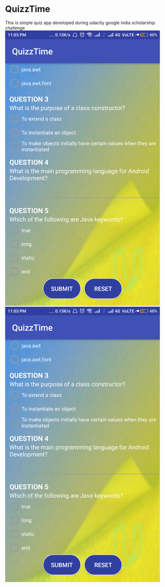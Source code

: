 # QuizzTime
This is simple quiz app developed during udacity google india scholarship challenge
![](https://github.com/Gaganindoriya/QuizzTime/blob/master/Screenshot_2018-05-13-23-03-45-054_com.example.android.quizztime.png)
![](https://github.com/Gaganindoriya/QuizzTime/blob/master/Screenshot_2018-05-13-23-03-45-054_com.example.android.quizztime.png)
